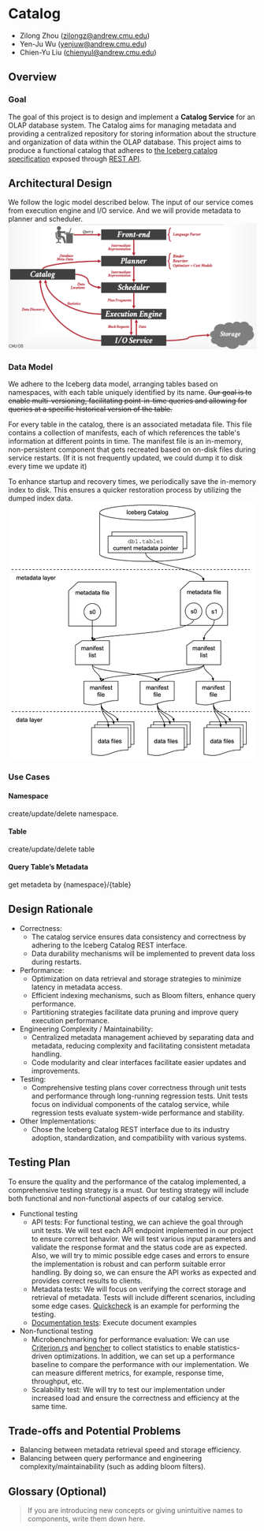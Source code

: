 # Catalog

* Zilong Zhou (zilongz@andrew.cmu.edu)
* Yen-Ju Wu (yenjuw@andrew.cmu.edu)
* Chien-Yu Liu (chienyul@andrew.cmu.edu)

## Overview
### Goal
The goal of this project is to design and implement a **Catalog Service** for an OLAP database system. The Catalog aims for managing metadata and providing a centralized repository for storing information about the structure and organization of data within the OLAP database. This project aims to produce a functional catalog that adheres to [the Iceberg catalog specification](https://iceberg.apache.org/spec/) exposed through [REST API](https://github.com/apache/iceberg/blob/main/open-api/rest-catalog-open-api.yaml).
## Architectural Design
We follow the logic model described below. The input of our service comes from execution engine and I/O service. And we will provide metadata to planner and scheduler.
![system architecture](./assets/system-architecture.png)
### Data Model
We adhere to the Iceberg data model, arranging tables based on namespaces, with each table uniquely identified by its name. <strike>Our goal is to enable multi-versioning, facilitating point-in-time queries and allowing for queries at a specific historical version of the table.</strike>

For every table in the catalog, there is an associated metadata file. This file contains a collection of manifests, each of which references the table's information at different points in time. The manifest file is an in-memory, non-persistent component that gets recreated based on on-disk files during service restarts. (If it is not frequently updated, we could dump it to disk every time we update it)

To enhance startup and recovery times, we periodically save the in-memory index to disk. This ensures a quicker restoration process by utilizing the dumped index data.
![Catalog Data Model](./assets/iceberg-metadata.png)

### Use Cases
#### Namespace
create/update/delete namespace. 
#### Table
create/update/delete table 
#### Query Table’s Metadata
get metadeta by {namespace}/{table}

## Design Rationale
* Correctness:
  * The catalog service ensures data consistency and correctness by adhering to the Iceberg Catalog REST interface.
  * Data durability mechanisms will be implemented to prevent data loss during restarts.
* Performance:
  * Optimization on data retrieval and storage strategies to minimize latency in metadata access.
  * Efficient indexing mechanisms, such as Bloom filters, enhance query performance.
  * Partitioning strategies facilitate data pruning and improve query execution performance.
* Engineering Complexity / Maintainability:
  * Centralized metadata management achieved by separating data and metadata, reducing complexity and facilitating consistent metadata handling.
  * Code modularity and clear interfaces facilitate easier updates and improvements.
* Testing:
  * Comprehensive testing plans cover correctness through unit tests and performance through long-running regression tests. Unit tests focus on individual components of the catalog service, while regression tests evaluate system-wide performance and stability.
* Other Implementations:
  * Chose the Iceberg Catalog REST interface due to its industry adoption, standardization, and compatibility with various systems.

## Testing Plan
To ensure the quality and the performance of the catalog implemented, a comprehensive testing strategy is a must. Our testing strategy will include both functional and non-functional aspects of our catalog service. 

* Functional testing
  * API tests: For functional testing, we can achieve the goal through unit tests. We will test each API endpoint implemented in our project to ensure correct behavior. We will test various input parameters and validate the response format and the status code are as expected. Also, we will try to mimic possible edge cases and errors to ensure the implementation is robust and can perform suitable error handling. By doing so, we can ensure the API works as expected and provides correct results to clients. 
  * Metadata tests: We will focus on verifying the correct storage and retrieval of metadata. Tests will include different scenarios, including some edge cases. [Quickcheck](https://github.com/BurntSushi/quickcheck) is an example for performing the testing.
  * [Documentation tests](https://doc.rust-lang.org/rustdoc/write-documentation/documentation-tests.html#documentation-tests): Execute document examples 
* Non-functional testing
  * Microbenchmarking for performance evaluation: We can use [Criterion.rs](https://github.com/bheisler/criterion.rs?tab=readme-ov-file#features) and [bencher](https://github.com/bluss/bencher) to collect statistics to enable statistics-driven optimizations. In addition, we can set up a performance baseline to compare the performance with our implementation. We can measure different metrics, for example, response time, throughput, etc.  
  * Scalability test: We will try to test our implementation under increased load and ensure the correctness and efficiency at the same time.

## Trade-offs and Potential Problems
* Balancing between metadata retrieval speed and storage efficiency.
* Balancing between query performance and engineering complexity/maintainability (such as adding bloom filters).

## Glossary (Optional)
>If you are introducing new concepts or giving unintuitive names to components, write them down here.
